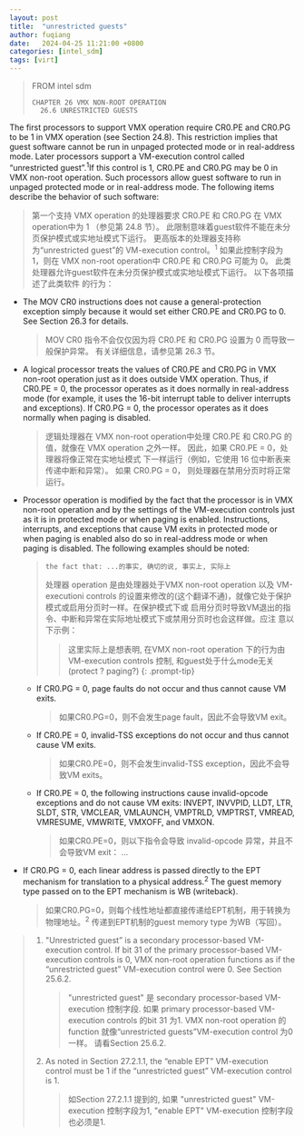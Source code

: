 ```yaml
---
layout: post
title:  "unrestricted guests"
author: fuqiang
date:   2024-04-25 11:21:00 +0800
categories: [intel_sdm]
tags: [virt]
---
```


> FROM intel sdm
> ```
> CHAPTER 26 VMX NON-ROOT OPERATION
>   26.6 UNRESTRICTED GUESTS
> ```

The first processors to support VMX operation require CR0.PE and CR0.PG to be 1
in VMX operation (see Section 24.8). This restriction implies that guest
software cannot be run in unpaged protected mode or in real-address mode. Later
processors support a VM-execution control called “unrestricted
guest”.<sup>1</sup>If this control is 1, CR0.PE and CR0.PG may be 0 in VMX
non-root operation. Such processors allow guest software to run in unpaged
protected mode or in real-address mode. The following items describe the
behavior of such software:

> 第一个支持 VMX operation 的处理器要求 CR0.PE 和 CR0.PG 在 VMX operation中为 1
> （参见第 24.8 节）。 此限制意味着guest软件不能在未分页保护模式或实地址模式下运行。
> 更高版本的处理器支持称为“unrestricted guest”的 VM-execution control。<sup>1</sup>
> 如果此控制字段为 1，则在 VMX non-root operation中 CR0.PE 和 CR0.PG 可能为 0。
> 此类处理器允许guest软件在未分页保护模式或实地址模式下运行。 以下各项描述了此类软件
> 的行为：

* The MOV CR0 instructions does not cause a general-protection exception simply
  because it would set either CR0.PE and CR0.PG to 0. See Section 26.3 for
  details.
  > MOV CR0 指令不会仅仅因为将 CR0.PE 和 CR0.PG 设置为 0 而导致一般保护异常。
  > 有关详细信息，请参见第 26.3 节。

* A logical processor treats the values of CR0.PE and CR0.PG in VMX non-root
  operation just as it does outside VMX operation. Thus, if CR0.PE = 0, the
  processor operates as it does normally in real-address mode (for example, it
  uses the 16-bit interrupt table to deliver interrupts and exceptions). If
  CR0.PG = 0, the processor operates as it does normally when paging is
  disabled.
  > 逻辑处理器在 VMX non-root operation中处理 CR0.PE 和 CR0.PG 的值，就像在 
  > VMX operation 之外一样。 因此，如果 CR0.PE = 0，处理器将像正常在实地址模式
  > 下一样运行（例如，它使用 16 位中断表来传递中断和异常）。 如果 CR0.PG = 0，
  > 则处理器在禁用分页时将正常运行。

* Processor operation is modified by the fact that the processor is in VMX
  non-root operation and by the settings of the VM-execution controls just as
  it is in protected mode or when paging is enabled. Instructions, interrupts,
  and exceptions that cause VM exits in protected mode or when paging is
  enabled also do so in real-address mode or when paging is disabled. The
  following examples should be noted:
  > ```
  > the fact that: ...的事实, 确切的说, 事实上, 实际上
  > ```
  > 处理器 operation 是由处理器处于VMX non-root operation 以及 VM-executioni controls 
  > 的设置来修改的(这个翻译不通)，就像它处于保护模式或启用分页时一样。在保护模式下或
  > 启用分页时导致VM退出的指令、中断和异常在实际地址模式下或禁用分页时也会这样做。应注
  > 意以下示例：
  >
  >> 这里实际上是想表明, 在VMX non-root operation 下的行为由 VM-execution controls 
  >> 控制, 和guest处于什么mode无关(protect ?  paging?)
  >{: .prompt-tip}

  + If CR0.PG = 0, page faults do not occur and thus cannot cause VM exits.
    > 如果CR0.PG=0，则不会发生page fault，因此不会导致VM exit。

  + If CR0.PE = 0, invalid-TSS exceptions do not occur and thus cannot cause VM
    exits.
    > 如果CR0.PE=0，则不会发生invalid-TSS exception，因此不会导致VM exits。

  + If CR0.PE = 0, the following instructions cause invalid-opcode exceptions
    and do not cause VM exits: INVEPT, INVVPID, LLDT, LTR, SLDT, STR, VMCLEAR,
    VMLAUNCH, VMPTRLD, VMPTRST, VMREAD, VMRESUME, VMWRITE, VMXOFF, and VMXON.
    > 如果CR0.PE=0，则以下指令会导致 invalid-opcode 异常，并且不会导致VM exit：
    > ...

* If CR0.PG = 0, each linear address is passed directly to the EPT mechanism
  for translation to a physical address.<sup>2</sup> The guest memory type
  passed on to the EPT mechanism is WB (writeback).
  > 如果CR0.PG=0，则每个线性地址都直接传递给EPT机制，用于转换为物理地址。<sup>2</sup>
  > 传递到EPT机制的guest memory type 为WB（写回）。


> 1. "Unrestricted guest” is a secondary processor-based VM-execution control. If
>    bit 31 of the primary processor-based VM-execution controls is 0, VMX
>    non-root operation functions as if the “unrestricted guest” VM-execution
>    control were 0. See Section 25.6.2.
>    > "unrestricted guest" 是 secondary processor-based VM-execution 控制字段. 
>    > 如果 primary processor-based VM-execution controls 的bit 31 为1. VMX non-root
>    > operation 的function 就像“unrestricted guests”VM-execution control 为0一样。
>    > 请看Section 25.6.2.
> 
> 2. As noted in Section 27.2.1.1, the “enable EPT” VM-execution control must be
>    1 if the “unrestricted guest” VM-execution control is 1.
>    > 如Section 27.2.1.1 提到的, 如果 "unrestricted guest" VM-execution 控制字段为1, 
>    > "enable EPT" VM-execution 控制字段也必须是1.
